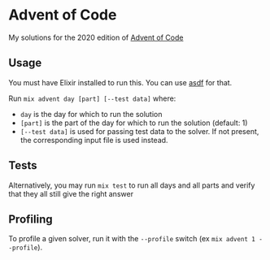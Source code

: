 # Advent of Code
My solutions for the 2020 edition of [Advent of Code](https://adventofcode.com/)

## Usage
You must have Elixir installed to run this. You can use [asdf](https://asdf-vm.com) for that.

Run `mix advent day [part] [--test data]` where:
* `day` is the day for which to run the solution
* `[part]` is the part of the day for which to run the solution (default: 1)
* `[--test data]` is used for passing test data to the solver. If not present, the corresponding input file is used instead.

## Tests
Alternatively, you may run `mix test` to run all days and all parts and verify that they all still give the right answer

## Profiling
To profile a given solver, run it with the `--profile` switch (ex `mix advent 1 --profile`).
